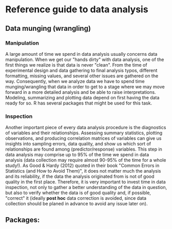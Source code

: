 # Reference guide to data analysis
## Data munging (wrangling)

### Manipulation

A large amount of time we spend in data analysis usually concerns data manipulation. When we get our "hands dirty" with data analysis, one of the first things we realize is that data is never "clean". From the time of experimental design and data gathering to final analysis typos, different formatting, missing values, and several other issues are gathered on the way. Consequently, when we analyze data we have to spend time munging/wrangling that data in order to get to a stage where we may move forward in a more detailed analysis and be able to raise interpretations. Modeling, summarizing and plotting data depend on first having the data ready for so. R has several packages that might be used for this task.

### Inspection

Another important piece of every data analysis procedure is the diagnostics of variables and their relationships. Assessing summary statistics, plotting observations, and producing correlation matrices of variables can give us insights into sampling errors, data quality, and show us which sort of relationships are found among (predictor/response) variables. This step in data analysis may comprise up to 95% of the time we spend in data analysis (data collection may require almost 90-95% of the time for a whole study!). As Good & Hardy (2012) quoted in their book "Common Errors in Statistics (and How to Avoid Them)", it does not matter much the analysis and its reliability, if the data the analysis originated from is not of good quality in the first place. Therefore, it is very important to invest time in data inspection, not only to gather a better understanding of the data in question, but also to verify whether the data is of good quality and, if possible, "correct" it (ideally **post hoc** data correction is avoided, since data collection should be planed in advance to avoid any issue later on).

## Packages:
